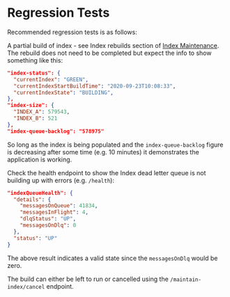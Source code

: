 # Regression Tests

Recommended regression tests is as follows:

A partial build of index - see Index rebuilds section of [Index Maintenance](./IndexMaintenance.md). 
The rebuild does not need to be completed but expect the info to show something like this:
```json
"index-status": {
  "currentIndex": "GREEN",
  "currentIndexStartBuildTime": "2020-09-23T10:08:33",
  "currentIndexState": "BUILDING",
},
"index-size": {
  "INDEX_A": 579543,
  "INDEX_B": 521
},
"index-queue-backlog": "578975"
```
So long as the index is being populated and the `index-queue-backlog` figure is decreasing after some time 
(e.g. 10 minutes) it demonstrates the application is working.

Check the health endpoint to show the Index dead letter queue is not building up with errors (e.g. `/health`):
```json
"indexQueueHealth": {
  "details": {
    "messagesOnQueue": 41834,
    "messagesInFlight": 4,
    "dlqStatus": "UP",
    "messagesOnDlq": 0
  },
  "status": "UP"
}
```
The above result indicates a valid state since the `messagesOnDlq` would be zero.

The build can either be left to run or cancelled using the `/maintain-index/cancel` endpoint.
